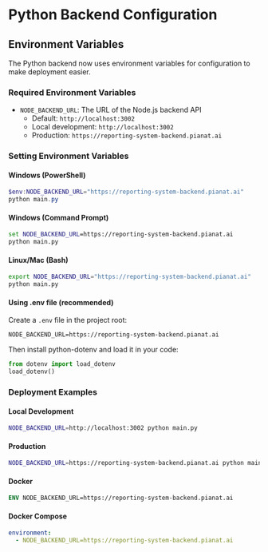 # Python Backend Configuration

## Environment Variables

The Python backend now uses environment variables for configuration to make deployment easier.

### Required Environment Variables

- `NODE_BACKEND_URL`: The URL of the Node.js backend API
  - Default: `http://localhost:3002`
  - Local development: `http://localhost:3002`
  - Production: `https://reporting-system-backend.pianat.ai`

### Setting Environment Variables

#### Windows (PowerShell)
```powershell
$env:NODE_BACKEND_URL="https://reporting-system-backend.pianat.ai"
python main.py
```

#### Windows (Command Prompt)
```cmd
set NODE_BACKEND_URL=https://reporting-system-backend.pianat.ai
python main.py
```

#### Linux/Mac (Bash)
```bash
export NODE_BACKEND_URL="https://reporting-system-backend.pianat.ai"
python main.py
```

#### Using .env file (recommended)
Create a `.env` file in the project root:
```
NODE_BACKEND_URL=https://reporting-system-backend.pianat.ai
```

Then install python-dotenv and load it in your code:
```python
from dotenv import load_dotenv
load_dotenv()
```

### Deployment Examples

#### Local Development
```bash
NODE_BACKEND_URL=http://localhost:3002 python main.py
```

#### Production
```bash
NODE_BACKEND_URL=https://reporting-system-backend.pianat.ai python main.py
```

#### Docker
```dockerfile
ENV NODE_BACKEND_URL=https://reporting-system-backend.pianat.ai
```

#### Docker Compose
```yaml
environment:
  - NODE_BACKEND_URL=https://reporting-system-backend.pianat.ai
```
